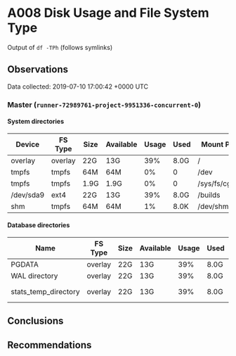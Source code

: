 # A008 Disk Usage and File System Type
Output of `df -TPh` (follows symlinks)

## Observations ##
Data collected: 2019-07-10 17:00:42 +0000 UTC  

    
        
### Master (`runner-72989761-project-9951336-concurrent-0`) ###

#### System directories ####
| Device | FS Type | Size | Available | Usage | Used | Mount Point |
|-------|---------|------|-----------|-----|------|-------------|
| overlay|overlay|22G|13G|39%|8.0G|/ |
| tmpfs|tmpfs|64M|64M|0%|0|/dev |
| tmpfs|tmpfs|1.9G|1.9G|0%|0|/sys/fs/cgroup |
| /dev/sda9|ext4|22G|13G|39%|8.0G|/builds |
| shm|tmpfs|64M|64M|1%|8.0K|/dev/shm |


#### Database directories ####
| Name | FS Type | Size | Available | Usage | Used | Mount Point | Path | Device |
|-----|---------|------|-----------|-----|------|-------------|------|-------|
| PGDATA |overlay |22G |13G |39% |8.0G |/ |/var/lib/postgresql/11/main |overlay |
| WAL directory |overlay |22G |13G |39% |8.0G |/ |/var/lib/postgresql/11/main/pg_wal |overlay |
| stats_temp_directory |overlay |22G |13G |39% |8.0G |/ |/var/run/postgresql/11-main.pg_stat_tmp |overlay |


        
    




## Conclusions ##

## Recommendations ##
